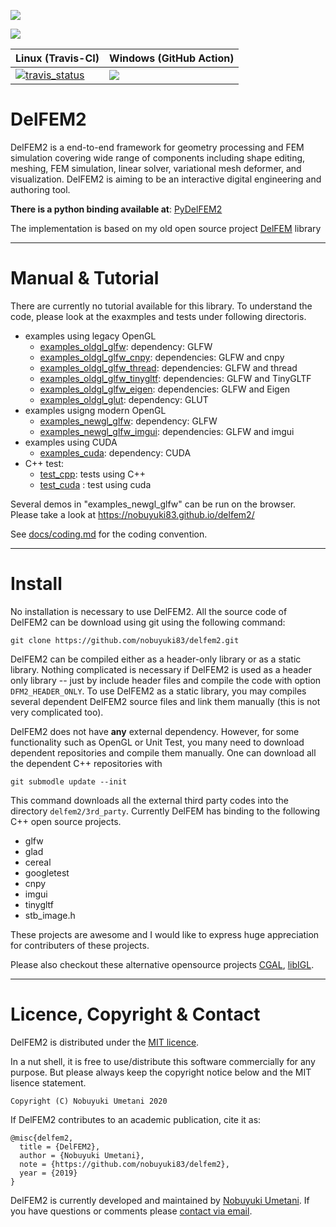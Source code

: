 ![](docs/imgs/social_preview.png)


<a href="http://doge.mit-license.org"><img src="http://img.shields.io/:license-mit-blue.svg"></a> 

| Linux (Travis-CI) | Windows (GitHub Action) |
|----|----|
| [![travis_status](https://travis-ci.org/nobuyuki83/delfem2.svg?branch=master)](https://travis-ci.org/nobuyuki83/delfem2) | ![](https://github.com/nobuyuki83/delfem2/workflows/CI_Windows/badge.svg) |



# DelFEM2

DelFEM2 is a end-to-end framework for geometry processing and FEM simulation covering wide range of components including shape editing, meshing, FEM simulation, linear solver, variational mesh deformer, and visualization. DelFEM2 is aiming to be an interactive digital engineering and authoring tool.

**There is a python binding available at**: [PyDelFEM2](https://github.com/nobuyuki83/pydelfem2)

The implementation is based on my old open source project [DelFEM](https://github.com/nobuyuki83/DelFEM) library



***
# Manual &  Tutorial

There are currently no tutorial available for this library. To understand the code, please look at the exaxmples and tests  under following directoris.

+ examples using legacy OpenGL
  + [examples_oldgl_glfw](examples_oldgl_glfw):  dependency: GLFW
  + [examples_oldgl_glfw_cnpy](examples_oldgl_glfw_cnpy): dependencies: GLFW and cnpy
  + [examples_oldgl_glfw_thread](examples_oldgl_glfw_thread): dependencies: GLFW and thread
  + [examples_oldgl_glfw_tinygltf](examples_oldgl_glfw_tinygltf): dependencies: GLFW and TinyGLTF
  + [examples_oldgl_glfw_eigen](examples_oldgl_glfw_eigen): dependencies: GLFW and Eigen
  + [examples_oldgl_glut](examples_oldgl_glut):  dependency: GLUT
+ examples usigng modern OpenGL
  + [examples_newgl_glfw](examples_newgl_glfw):  dependency: GLFW
  + [examples_newgl_glfw_imgui](examples_newgl_glfw_imgui):  dependencies: GLFW and imgui
+ examples using CUDA
  + [examples_cuda](examples_cuda): dependency: CUDA
+ C++ test:
  + [test_cpp](test_cpp): tests using C++
  + [test_cuda](test_cuda) : test using cuda

Several demos in "examples_newgl_glfw" can be run on the browser. Please take a look at https://nobuyuki83.github.io/delfem2/

See [docs/coding.md](docs/coding.md) for the coding convention. 




***
# Install

No installation is necessary to use DelFEM2. All the source code of DelFEM2 can be download using git using the following command:
```
git clone https://github.com/nobuyuki83/delfem2.git
```

DelFEM2 can be compiled either as a header-only library or as a static library. Nothing complicated is necessary if DelFEM2 is used as a header only library -- just by include header files and compile the code with option ```DFM2_HEADER_ONLY```. To use DelFEM2 as a static library, you may compiles  several dependent DelFEM2 source files and link them manually (this is not very complicated too).


DelFEM2 does not have **any** external dependency. However, for some functionality such as OpenGL or Unit Test, you many need to download dependent repositories and compile them manually. One can download all the dependent C++ repositories with

```
git submodle update --init
```

This command downloads all the external third party codes into the directory ```delfem2/3rd_party```. Currently DelFEM has binding to the following C++ open source projects.

- glfw
- glad
- cereal
- googletest
- cnpy
- imgui
- tinygltf
- stb_image.h

These projects are awesome and I would like to express huge appreciation for contributers of these projects.

Please also checkout  these alternative opensource projects [CGAL](https://www.cgal.org/), [libIGL](https://github.com/libigl/libigl).

***
# Licence, Copyright & Contact

DelFEM2 is distributed under the [MIT licence](https://github.com/nobuyuki83/delfem2/blob/master/LICENSE). 

In a nut shell, it is free to use/distribute this software commercially for any purpose. But please always keep the copyright notice below and the MIT lisence statement.


	Copyright (C) Nobuyuki Umetani 2020

If DelFEM2 contributes to an academic publication, cite it as:


```
@misc{delfem2,
  title = {DelFEM2},
  author = {Nobuyuki Umetani},
  note = {https://github.com/nobuyuki83/delfem2},
  year = {2019}
}
```

DelFEM2 is currently developed and maintained by [Nobuyuki Umetani](http://www.nobuyuki-umetani.com/). If you have questions or comments please [contact via email](mailto:n.umetani@gmail.com).


